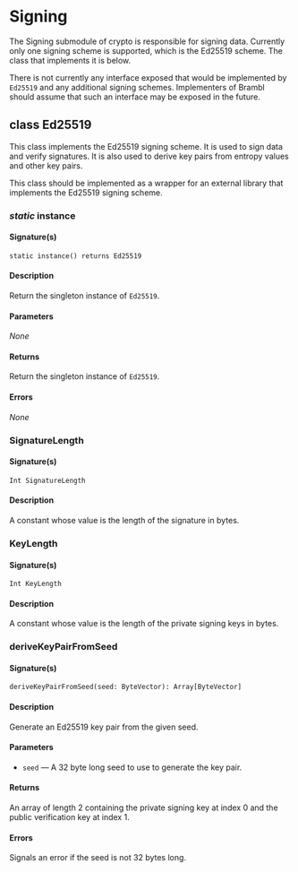 # Signing

The Signing submodule of crypto is responsible for signing data. Currently only one signing scheme is supported, which
is the Ed25519 scheme. The class that implements it is below. 

There is not currently any interface exposed that would be implemented by `Ed25519` and any additional signing schemes.
Implementers of Brambl should assume that such an interface may be exposed in the future.

## class Ed25519

This class implements the Ed25519 signing scheme. It is used to sign data and verify signatures. It is also used to
derive key pairs from entropy values and other key pairs.

This class should be implemented as a wrapper for an external library that implements the Ed25519 signing scheme.

### _static_ instance

#### Signature(s)

```
static instance() returns Ed25519
```

#### Description

Return the singleton instance of `Ed25519`.

#### Parameters

_*None*_

#### Returns

Return the singleton instance of `Ed25519`.

#### Errors

_*None*_


### SignatureLength

#### Signature(s)

```
Int SignatureLength
```

#### Description

A constant whose value is the length of the signature in bytes.



### KeyLength

#### Signature(s)

```
Int KeyLength
```

#### Description

A constant whose value is the length of the private signing keys in bytes.



### deriveKeyPairFromSeed

#### Signature(s)

```
deriveKeyPairFromSeed(seed: ByteVector): Array[ByteVector]
```

#### Description

Generate an Ed25519 key pair from the given seed.

#### Parameters

* `seed` — A 32 byte long seed to use to generate the key pair.

#### Returns

An array of length 2 containing the private signing key at index 0 and the public verification key at index 1.

#### Errors

Signals an error if the seed is not 32 bytes long.


